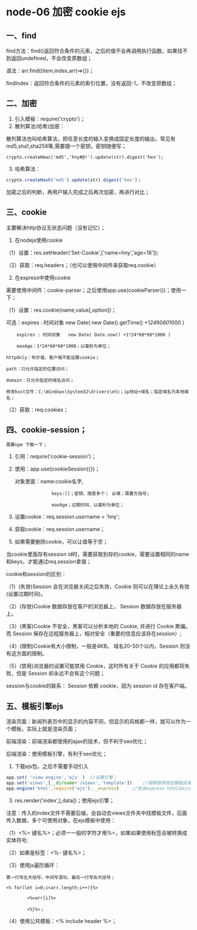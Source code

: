 # node-06 加密 cookie ejs
## 一、find

find方法：find()返回符合条件的元素，之后的值不会再调用执行函数，如果找不到返回undefined，不会改变原数组；

语法：arr.find((item,index,arr)=>{})；

findIndex：返回符合条件的元素的索引位置，没有返回-1，不改变原数组；


## 二、加密
1. 引入模板：require('crypto')；
2. 散列算法(哈希)加密：

散列算法也叫哈希算法，把任意长度的输入变换成固定长度的输出，常见有md5,sha1,sha256等,需要跟一个密钥，密钥随便写；

    crypto.createHmac('md5','hny#@!').update(str).digest('hex');
3. 哈希算法：
```js
crypto.createHash('md5').update(str).digest('hex')；
```
加密之后的判断，再用户输入完成之后再次加密，再进行对比；


## 三、cookie

主要解决http协议无状态问题（没有记忆）；

1. 在nodejs使用cookie

（1）设置：res.setHeader('Set-Cookie',['name=hny','age=18']);

（2）获取：req.headers；（也可以使用中间件来获取req.cookie）



2. 在express中使用cookie

需要使用中间件：cookie-parser；之后使用app.use(cookieParser())；使用一下；

（1）设置：res.cookie(name,value[,option])；

可选：expires : 时间对象   new Date( new Date().getTime() +1*24*60*60*1000 )

        expires : 时间对象   new Date( Date.now() +1*24*60*60*1000 )

        maxAge：1*24*60*60*1000；以毫秒为单位；

    httpOnly：布尔值，客户端不能设置cookie；

    path：只允许指定的位置访问；

    domain：只允许指定的域名访问；

    修改host文件：C:\Windows\System32\drivers\etc；ip地址+域名；指定域名为本地域名；

（2）获取：req.cookies；

## 四、cookie-session；
    需要npm 下载一下；
1. 引用：require('cookie-session')；
2. 使用：app.use(cookieSession({})；
 
    对象里面：name:cookie名字,
 
                     keys:[]；密钥，随意多个； 必填；需要方括号;
 
                     maxAge；过期时间，以毫秒为单位；
3. 设置cookie：req.session.username = 'hny';
4. 获取cookie：req.session.username；
5. 如果需要删除cookie，可以让值等于空；

当cookie里面存有session  id时，需要获取到存的cookie，需要设置相同的name和keys，才能通过req.session拿值；


cookie和session的区别：

（1）(失效)Session 会在浏览器关闭之后失效，Cookie 则可以在理论上永久有效(设置过期时间)。

（2）(存放)Cookie 数据存放在客户的浏览器上， Session 数据存放在服务器上。

（3）(黑客)Cookie 不安全，黑客可以分析本地的 Cookie, 并进行 Cookie 欺骗。 而 Session 保存在远程服务器上，相对安全（重要的信息应该存在session）;

（4）(限制)Cookie有大小限制，一般是4KB。 域名20-50个以内，Session 则没有这方面的限制。

（5）(禁用)浏览器的设置可能禁用 Cookie，这时所有关于 Cookie 的应用都将失败，但是 Session 却永远不会有这个问题；


session与cookie的联系： 
    Session 依赖 cookie，因为 session id 存在客户端。
   
   

## 五、模板引擎ejs

渲染页面：新闻列表页中的显示的内容不同，但显示的风格都一样，就可以作为一个模板，实际上就是渲染页面；

前端渲染：前端渲染都使用的ajax的技术，但不利于seo优化；

后端渲染：使用模板引擎，有利于seo优化；


1. 下载ejs包，之后不需要手动引入
```js
app.set( 'view engine','ejs' )  //设置引擎；
app.set('views',[__dirname+'/views','template'])    //按照顺序指定模板目录
app.engine('html',require('ejs').__express)     //告诉express html以ejs模板引擎去渲染
```
3. res.render('index',[,data])；使用ejs引擎；

注意：传入的index文件不需要后缀，会自动去views文件夹中找模板文件，后面传入数据，多个可使用对象，在ejs模板中使用：

（1）<%= 键名%>；必须一一般的字符才用%=，如果如果使用标签会被转换成实体符号;

（2）如果是标签：<%- 键名%>；

（3）使用js遍历循环：

    第一行写左大括号，中间写语句，最后一行写右大括号；

    <% for(let i=0;i<arr.length;i++){%>

            <%=arr[i]%>

            <%}%>；

（4）使用公共模板：<% include header %>；
                            